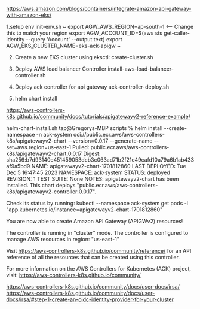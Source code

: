 
https://aws.amazon.com/blogs/containers/integrate-amazon-api-gateway-with-amazon-eks/

1.setup env
init-env.sh
~
export AGW_AWS_REGION=ap-south-1 <-- Change this to match your region
export AGW_ACCOUNT_ID=$(aws sts get-caller-identity --query 'Account' --output text)
export AGW_EKS_CLUSTER_NAME=eks-ack-apigw
~

2. Create a new EKS cluster using eksctl:
create-cluster.sh

3. Deploy AWS load balancer Controller
install-aws-load-balancer-controller.sh
4. Deploy ack controller for api gateway
ack-controller-deploy.sh
5. helm chart install

https://aws-controllers-k8s.github.io/community/docs/tutorials/apigatewayv2-reference-example/

helm-chart-install.sh
   tap@Gregorys-MBP scripts % helm install --create-namespace -n ack-system oci://public.ecr.aws/aws-controllers-k8s/apigatewayv2-chart --version=0.0.17 --generate-name --set=aws.region=us-east-1
   Pulled: public.ecr.aws/aws-controllers-k8s/apigatewayv2-chart:0.0.17
   Digest: sha256:b7d93140e451459053dcb3c063ad71b2f21e49cafd10a79a6b1ab433af9a5bd9
   NAME: apigatewayv2-chart-1701812860
   LAST DEPLOYED: Tue Dec  5 16:47:45 2023
   NAMESPACE: ack-system
   STATUS: deployed
   REVISION: 1
   TEST SUITE: None
   NOTES:
   apigatewayv2-chart has been installed.
   This chart deploys "public.ecr.aws/aws-controllers-k8s/apigatewayv2-controller:0.0.17".

Check its status by running:
kubectl --namespace ack-system get pods -l "app.kubernetes.io/instance=apigatewayv2-chart-1701812860"

You are now able to create Amazon API Gateway (APIGWv2) resources!

The controller is running in "cluster" mode.
The controller is configured to manage AWS resources in region: "us-east-1"

Visit https://aws-controllers-k8s.github.io/community/reference/ for an API
reference of all the resources that can be created using this controller.

For more information on the AWS Controllers for Kubernetes (ACK) project, visit:
https://aws-controllers-k8s.github.io/community/

https://aws-controllers-k8s.github.io/community/docs/user-docs/irsa/
https://aws-controllers-k8s.github.io/community/docs/user-docs/irsa/#step-1-create-an-oidc-identity-provider-for-your-cluster